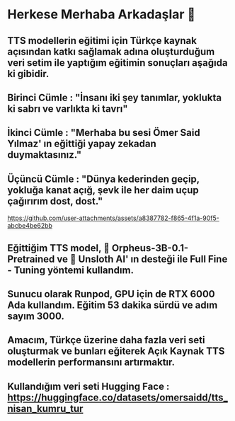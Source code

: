 # Herkese Merhaba Arkadaşlar 🚀 

## TTS modellerin eğitimi için Türkçe kaynak açısından katkı sağlamak adına oluşturduğum veri setim ile yaptığım eğitimin sonuçları aşağıda ki gibidir. 


## Birinci Cümle : "İnsanı iki şey tanımlar, yoklukta ki sabrı ve varlıkta ki tavrı"

## İkinci Cümle : "Merhaba bu sesi Ömer Said Yılmaz' ın eğittiği yapay zekadan duymaktasınız."

## Üçüncü Cümle : "Dünya kederinden geçip, yokluğa kanat açığ, şevk ile her daim uçup çağırırım dost, dost."


https://github.com/user-attachments/assets/a8387782-f865-4f1a-90f5-abcbe4be62bb


## Eğittiğim TTS model, 🤖 Orpheus-3B-0.1-Pretrained ve 🦥 Unsloth AI' ın desteği ile Full Fine - Tuning yöntemi kullandım. 

## Sunucu olarak Runpod, GPU için de RTX 6000 Ada kullandım. Eğitim 53 dakika sürdü ve adım sayım 3000.

## Amacım, Türkçe üzerine daha fazla veri seti oluşturmak ve bunları eğiterek Açık Kaynak TTS modellerin performansını artırmaktır.


## Kullandığım veri seti Hugging Face : https://huggingface.co/datasets/omersaidd/tts_nisan_kumru_tur
